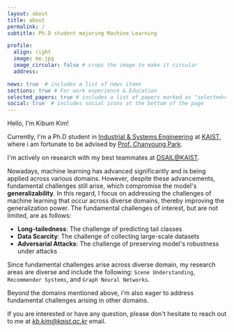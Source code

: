 ```yaml
---
layout: about
title: about
permalink: /
subtitle: Ph.D student majoring Machine Learning

profile:
  align: right
  image: me.jpg
  image_circular: false # crops the image to make it circular
  address:

news: true  # includes a list of news items
sections: true # For work experience & Education
selected_papers: true # includes a list of papers marked as "selected={true}"
social: true  # includes social icons at the bottom of the page
---
```


Hello, I'm Kibum Kim!  

Currently, I'm a Ph.D student in [Industrial & Systems Engineering](https://statistics.kaist.ac.kr/) at [KAIST](https://www.kaist.ac.kr/kr/), where i am fortunate to be advised by [Prof. Chanyoung Park](https://dsail.kaist.ac.kr/professor/).

I'm actively on research with my best teammates at [DSAIL@KAIST](https://dsail.kaist.ac.kr/).

Nowadays, machine learning has advanced significantly and is being applied across various domains. However, despite these advancements, fundamental challenges still arise, which compromise the model's **generalizability**. In this regard, I focus on addressing the challenges of machine learning that occur across diverse domains, thereby improving the generalization power. The fundamental challenges of interest, but are not limited, are as follows:
* **Long-tailedness**: The challenge of predicting tail classes 
* **Data Scarcity**: The challenge of collecting large-scale datasets
* **Adversarial Attacks**: The challenge of preserving model's robustness under attacks 

Since fundamental challenges arise across diverse domain, my research areas are diverse and include the following: `Scene Understanding`, `Recommender Systems`, and `Graph Neural Networks`.


Beyond the domains mentioned above, i'm also eager to address fundamental challenges arising in other domains.

If you are interested or have any question, please don't hesitate to reach out to me at *kb.kim@kaist.ac.kr* email.